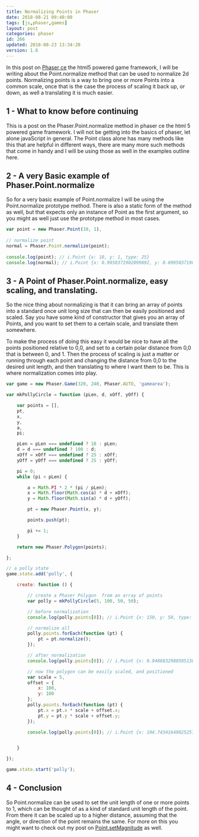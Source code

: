 ```yaml
---
title: Normalizing Points in Phaser
date: 2018-08-21 09:40:00
tags: [js,phaser,games]
layout: post
categories: phaser
id: 266
updated: 2018-08-23 13:34:20
version: 1.6
---
```


In this post on [Phaser ce](https://photonstorm.github.io/phaser-ce/) the html5 powered game framework, I will be writing about the Point.normalize method that can be used to normalize 2d points. Normalizing points is a way to bring one or more Points into a common scale, once that is the case the process of scaling it back up, or down, as well a translating it is much easier.

<!-- more -->

## 1 - What to know before continuing

This is a post on the Phaser.Point.normalize method in phaser ce the html 5 powered game framework. I will not be getting into the basics of phaser, let alone javaScript in general. The Point class alone has many methods like this that are helpful in different ways, there are many more such methods that come in handy and I will be using those as well in the examples outline here.

## 2 - A very Basic example of Phaser.Point.normalize

So for a very basic example of Point.normalize I will be using the Point.normalize prototype method. There is also a static form of the method as well, but that expects only an instance of Point as the first argument, so you might as well just use the prototype method in most cases.

```js
var point = new Phaser.Point(10, 1),
 
// normalize point
normal = Phaser.Point.normalize(point);
 
console.log(point); // i.Point {x: 10, y: 1, type: 25}
console.log(normal); // i.Point {x: 0.9950371902099892, y: 0.09950371902099892, type: 25}
```

## 3 - A Point of Phaser.Point.normalize, easy scaling, and translating.

So the nice thing about normalizing is that it can bring an array of points into a standard once unit long size that can then be easily positioned and scaled. Say you have some kind of constructor that gives you an array of Points, and you want to set them to a certain scale, and translate them somewhere.

To make the process of doing this easy it would be nice to have all the points positioned relative to 0,0, and set to a certain polar distance from 0,0 that is between 0, and 1. Then the process of scaling is just a matter or running through each point and changing the distance from 0,0 to the desired unit length, and then translating to where I want them to be. This is where normalization comes into play.

```js
var game = new Phaser.Game(320, 240, Phaser.AUTO, 'gamearea');

var mkPollyCircle = function (pLen, d, xOff, yOff) {

    var points = [],
    pt,
    x,
    y,
    a,
    pi;

    pLen = pLen === undefined ? 10 : pLen;
    d = d === undefined ? 100 : d;
    xOff = xOff === undefined ? 25 : xOff;
    yOff = yOff === undefined ? 25 : yOff;

    pi = 0;
    while (pi < pLen) {

        a = Math.PI * 2 * (pi / pLen);
        x = Math.floor(Math.cos(a) * d + xOff);
        y = Math.floor(Math.sin(a) * d + yOff);

        pt = new Phaser.Point(x, y);

        points.push(pt);

        pi += 1;
    }

    return new Phaser.Polygon(points);

};

// a polly state
game.state.add('polly', {

    create: function () {

        // create a Phaser Polygon  from an array of points
        var polly = mkPollyCircle(5, 100, 50, 50);

        // before normalization
        console.log(polly.points[0]); // i.Point {x: 150, y: 50, type: 25}

        // normalize all
        polly.points.forEach(function (pt) {
            pt = pt.normalize();
        });

        // after normalization
        console.log(polly.points[0]); // i.Point {x: 0.9486832980505138, y: 0.3162277660168379, type: 25}

        // now the polygon can be easily scaled, and positioned
        var scale = 5,
        offset = {
            x: 100,
            y: 100
        };
        polly.points.forEach(function (pt) {
            pt.x = pt.x * scale + offset.x;
            pt.y = pt.y * scale + offset.y;
        });

        console.log(polly.points[0]); // i.Point {x: 104.74341649025257, y: 101.58113883008419, type: 25}


    }

});

game.state.start('polly');
```

## 4 - Conclusion

So Point.normalize can be used to set the unit length of one or more points to 1, which can be thought of as a kind of standard unit length of the point. From there it can be scaled up to a higher distance, assuming that the angle, or direction of the point remains the same. For more on this you might want to check out my post on [Point.setMagnitude](/2018/08/22/phaser-point-setmagnitude/) as well.